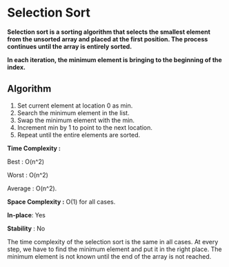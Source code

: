 # Selection Sort

**Selection sort is a sorting algorithm that selects the smallest element from the unsorted array and placed at the first position. The process continues until the array is entirely sorted.**

**In each iteration, the minimum element is bringing to the beginning of the index.**

## Algorithm
1. Set current element at location 0 as min.
2. Search the minimum element in the list.
3. Swap the minimum element with the min.
4. Increment min by 1 to point to the next location.
5. Repeat until the entire elements are sorted.

**Time Complexity :** 

Best : O(n^2)

Worst : O(n^2)

Average : O(n^2).

**Space Complexity :** O(1) for all cases.

**In-place**: Yes

**Stability** : No

The time complexity of the selection sort is the same in all cases. At every step, we have to find the minimum element and put it in the right place. The minimum element is not known until the end of the array is not reached.